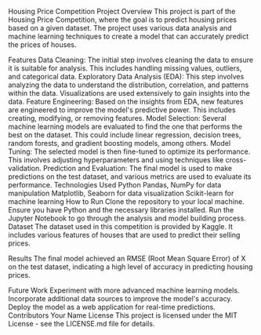 Housing Price Competition Project
Overview
This project is part of the Housing Price Competition, where the goal is to predict housing prices based on a given dataset. The project uses various data analysis and machine learning techniques to create a model that can accurately predict the prices of houses.

Features
Data Cleaning: The initial step involves cleaning the data to ensure it is suitable for analysis. This includes handling missing values, outliers, and categorical data.
Exploratory Data Analysis (EDA): This step involves analyzing the data to understand the distribution, correlation, and patterns within the data. Visualizations are used extensively to gain insights into the data.
Feature Engineering: Based on the insights from EDA, new features are engineered to improve the model's predictive power. This includes creating, modifying, or removing features.
Model Selection: Several machine learning models are evaluated to find the one that performs the best on the dataset. This could include linear regression, decision trees, random forests, and gradient boosting models, among others.
Model Tuning: The selected model is then fine-tuned to optimize its performance. This involves adjusting hyperparameters and using techniques like cross-validation.
Prediction and Evaluation: The final model is used to make predictions on the test dataset, and various metrics are used to evaluate its performance.
Technologies Used
Python
Pandas, NumPy for data manipulation
Matplotlib, Seaborn for data visualization
Scikit-learn for machine learning
How to Run
Clone the repository to your local machine.
Ensure you have Python and the necessary libraries installed.
Run the Jupyter Notebook to go through the analysis and model building process.
Dataset
The dataset used in this competition is provided by Kaggle. It includes various features of houses that are used to predict their selling prices.

Results
The final model achieved an RMSE (Root Mean Square Error) of X on the test dataset, indicating a high level of accuracy in predicting housing prices.

Future Work
Experiment with more advanced machine learning models.
Incorporate additional data sources to improve the model's accuracy.
Deploy the model as a web application for real-time predictions.
Contributors
Your Name
License
This project is licensed under the MIT License - see the LICENSE.md file for details.

